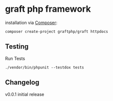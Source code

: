 # graft php framework
installation via [Composer](https://getcomposer.org/):
```
composer create-project graftphp/graft httpdocs
```

## Testing
Run Tests
```
./vendor/bin/phpunit --testdox tests
```

## Changelog

v0.0.1
    initial release